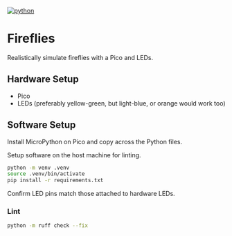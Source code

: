 [![python](https://img.shields.io/badge/MicroPython-1.23-blue?style=for-the-badge&logo=python&logoColor=FFD43B)](https://docs.micropython.org/en/v1.23.0/)

# Fireflies

Realistically simulate fireflies with a Pico and LEDs.

## Hardware Setup

- Pico
- LEDs (preferably yellow-green, but light-blue, or orange would work too)

## Software Setup

Install MicroPython on Pico and copy across the Python files.

Setup software on the host machine for linting.

```sh
python -m venv .venv
source .venv/bin/activate
pip install -r requirements.txt
```

Confirm LED pins match those attached to hardware LEDs.

### Lint

```sh
python -m ruff check --fix
```
